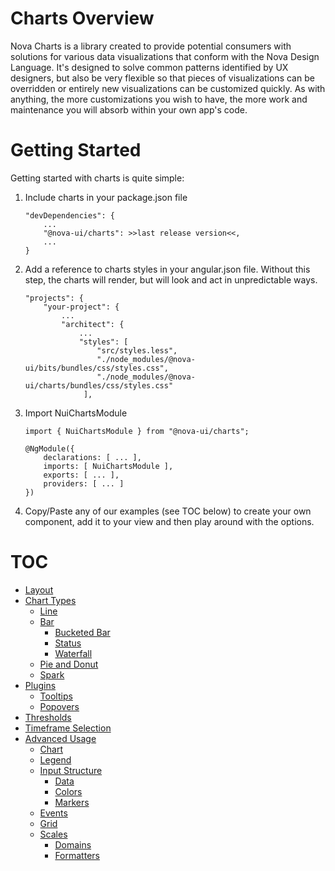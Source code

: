 # Charts Overview

Nova Charts is a library created to provide potential consumers with solutions for various data visualizations that conform with the Nova Design Language. It's designed to solve common patterns identified by UX designers, but also be very flexible so that pieces of visualizations can be overridden or entirely new visualizations can be customized quickly. As with anything, the more customizations you wish to have, the more work and maintenance you will absorb within your own app's code.

# Getting Started

Getting started with charts is quite simple:

1.  Include charts in your package.json file

        "devDependencies": {
            ...
            "@nova-ui/charts": >>last release version<<,
            ...
        }

2.  Add a reference to charts styles in your angular.json file. Without this step, the charts will render, but will look and act in unpredictable ways.

        "projects": {
            "your-project": {
                ...
                "architect": {
                    ...
                    "styles": [
                        "src/styles.less",
                        "./node_modules/@nova-ui/bits/bundles/css/styles.css",
                        "./node_modules/@nova-ui/charts/bundles/css/styles.css"
                     ],

3.  Import NuiChartsModule

        import { NuiChartsModule } from "@nova-ui/charts";

        @NgModule({
            declarations: [ ... ],
            imports: [ NuiChartsModule ],
            exports: [ ... ],
            providers: [ ... ]
        })

4.  Copy/Paste any of our examples (see TOC below) to create your own component, add it to your view and then play around with the options.

# TOC

-   [Layout](./additional-documentation/layout.html)
-   [Chart Types](./additional-documentation/chart-types.html)
    -   [Line](./additional-documentation/chart-types/line.html)
    -   [Bar](./additional-documentation/chart-types/bar.html)
        -   [Bucketed Bar](./additional-documentation/chart-types/bar/bucketed-bar.html)
        -   [Status](./additional-documentation/chart-types/bar/status.html)
        -   [Waterfall](./additional-documentation/chart-types/bar/waterfall.html)
    -   [Pie and Donut](./additional-documentation/chart-types/pie-and-donut.html)
    -   [Spark](./additional-documentation/chart-types/spark.html)
-   [Plugins](./additional-documentation/plugins.html)
    -   [Tooltips](./additional-documentation/plugins/tooltips.html)
    -   [Popovers](./additional-documentation/plugins/popovers.html)
-   [Thresholds](./additional-documentation/thresholds.html)
-   [Timeframe Selection](./additional-documentation/timeframe-selection.html)
-   [Advanced Usage](./additional-documentation/advanced-usage.html)
    -   [Chart](./additional-documentation/advanced-usage/chart.html)
    -   [Legend](./additional-documentation/advanced-usage/legend.html)
    -   [Input Structure](./additional-documentation/advanced-usage/input-structure.html)
        -   [Data](./additional-documentation/advanced-usage/input-structure/data.html)
        -   [Colors](./additional-documentation/advanced-usage/input-structure/colors.html)
        -   [Markers](./additional-documentation/advanced-usage/input-structure/markers.html)
    -   [Events](./additional-documentation/advanced-usage/events.html)
    -   [Grid](./additional-documentation/advanced-usage/grid.html)
    -   [Scales](./additional-documentation/advanced-usage/scales.html)
        -   [Domains](./additional-documentation/advanced-usage/scales/domains.html)
        -   [Formatters](./additional-documentation/advanced-usage/scales/formatters.html)
